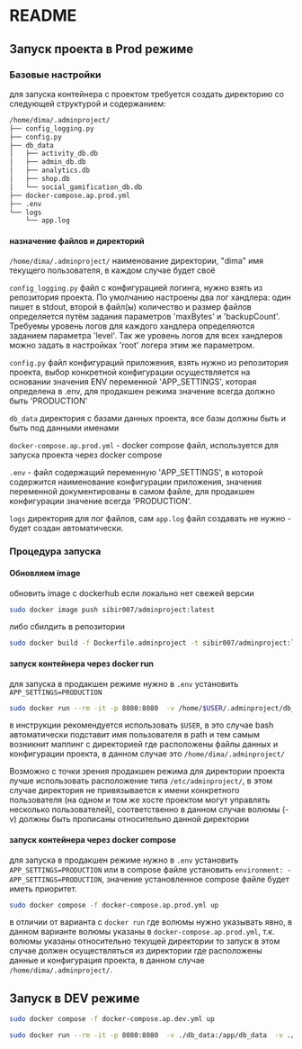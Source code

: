 # README

## Запуск проекта в Prod режиме

### Базовые настройки

для запуска контейнера с проектом требуется создать директорию со следующей структурой и содержанием:

```bash
/home/dima/.adminproject/
├── config_logging.py
├── config.py
├── db_data 
│   ├── activity_db.db
│   ├── admin_db.db
│   ├── analytics.db
│   ├── shop.db
│   └── social_gamification_db.db
├── docker-compose.ap.prod.yml
├── .env
└── logs
    └── app.log
```

#### назначение файлов и директорий

`/home/dima/.adminproject/`  наименование директории, "dima" имя текущего пользователя, в каждом случае будет своё

`config_logging.py` файл с конфигурацией логинга, нужно взять из репозитория проекта. По умолчанию настроены два лог хандлера: один пишет в stdout, второй в файл(ы) количество и размер файлов определяется путём задания параметров 'maxBytes' и 'backupCount'. Требуемы уровень логов для каждого хандлера определяются заданием параметра 'level'. Так же уровень логов для всех хандлеров можно задать в настройках 'root' логера этим же параметром.

`config.py` файл конфигураций приложения, взять нужно из репозитория проекта, выбор конкретной конфигурации осуществляется на основании значения ENV переменной 'APP_SETTINGS', которая определена в .env, для продакшен режима значение всегда должно быть 'PRODUCTION'

`db_data` директория с базами данных проекта, все базы должны быть и быть под данными именами

`docker-compose.ap.prod.yml` - docker compose файл, используется для запуска проекта через docker compose

`.env` - файл содержащий переменную 'APP_SETTINGS', в которой содержится наименование конфигурации приложения, значения переменной документированы в самом файле, для продакшен конфигурации значение всегда 'PRODUCTION'.

`logs` директория для лог файлов, сам `app.log` файл создавать не нужно - будет создан автоматически. 

### Процедура запуска

#### Обновляем image

обновить image с dockerhub если локально нет свежей версии

```bash
sudo docker image push sibir007/adminproject:latest
```

либо сбилдить в репозитории

```bash
sudo docker build -f Dockerfile.adminproject -t sibir007/adminproject:latest .
```

#### запуск контейнера через docker run

для запуска в продакшен режиме нужно в `.env` установить `APP_SETTINGS=PRODUCTION`

```bash
sudo docker run --rm -it -p 8080:8080  -v /home/$USER/.adminproject/db_data:/app/db_data  -v /home/$USER/.adminproject/.env:/app/.env -v /home/$USER/.adminproject/config.py:/app/config.py -v /home/$USER/.adminproject/config_logging.py:/app/config_logging.py -v /home/$USER/.adminproject/logs:/app/logs sibir007/adminproject
```

в инструкции рекомендуется использовать `$USER`, в это случае bash автоматически подставит имя пользователя в path и тем самым возникнит 
маппинг с директорией где расположены файлы данных и конфигурации проекта, в данном случае это `/home/dima/.adminproject/`

Возможно с точки зрения продакшен режима для директории проекта лучше использовать расположение типа `/etc/adminproject/`, в этом случае директория не привязывается к имени конкретного пользователя (на одном и том же хосте проектом могут управлять несколько пользователей), соответственно в данном случае волюмы (-v) должны быть прописаны относительно данной директории

#### запуск контейнера через docker compose

для запуска в продакшен режиме нужно в `.env` установить `APP_SETTINGS=PRODUCTION` или в compose файле установить `environment: - APP_SETTINGS=PRODUCTION`, значение установленное compose файле будет иметь приоритет.

```bash
sudo docker compose -f docker-compose.ap.prod.yml up
```

в отличии от варианта с `docker run` где волюмы нужно указывать явно, в данном варианте волюмы указаны в  `docker-compose.ap.prod.yml`, т.к. волюмы указаны относительно текущей директории то запуск в этом случае должен осуществляться из директории где расположены данные и конфигурация проекта, в данном случае `/home/dima/.adminproject/`.

## Запуск в DEV режиме


```bash
sudo docker compose -f docker-compose.ap.dev.yml up
```

```bash
sudo docker run --rm -it -p 8080:8080  -v ./db_data:/app/db_data  -v ./.env:/app/.env -v ./config.py:/app/config.py -v ./config_logging.py:/app/config_logging.py -v ./logs:/app/logs sibir007/adminproject:latest
```

